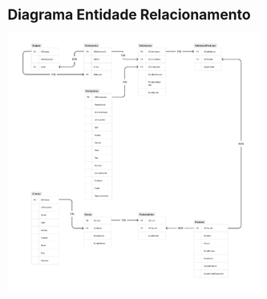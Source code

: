 # Diagrama Entidade Relacionamento

<div align="center">
    <img src="https://github.com/PIM-TERCEIRO-SEMESTRE/DER/blob/main/DER.jpeg" width="1280" />
    <div height="2"></div>
</div>

